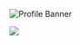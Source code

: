 ![Profile Banner](https://github.com/hrishibawane/hrishibawane/blob/master/banner.png)

<img src='https://github-readme-stats.vercel.app/api?username=hrishibawane&show_icons=true'/>
